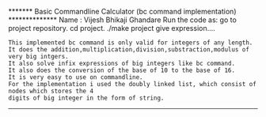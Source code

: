 ******* Basic Commandline Calculator (bc command implementation) **************
Name : Vijesh Bhikaji Ghandare
Run the code as:
	go to project repository.
	cd project.
	./make project
	give expression....

	This implemented bc command is only valid for integers of any length.
	It does the addition,multiplication,division,substraction,modulus of very big intgers.
	It also solve infix expressions of big integers like bc command. 
	It also does the conversion of the base of 10 to the base of 16.
	It is very easy to use on commandline.
	For the implementation i used the doubly linked list, which consist of nodes which stores the 4
	digits of big integer in the form of string.
**********************************************************************************      


